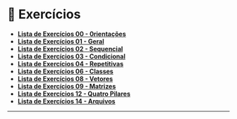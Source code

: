 # 🧩 Exercícios

* **[Lista de Exercícios 00 - 0rientações](exercicios/lista_exercicios_orientacoes.md)**
* **[Lista de Exercícios 01 - Geral](exercicios/extras/lista_exercicios_01_final.md)**
* **[Lista de Exercícios 02 - Sequencial](exercicios/lista_exercicios_02_sequencial.md)**
* **[Lista de Exercícios 03 - Condicional](exercicios/lista_exercicios_03_condicional.md)**
* **[Lista de Exercícios 04 - Repetitivas](exercicios/lista_exercicios_04_repetitivas.md)**
* **[Lista de Exercícios 06 - Classes](exercicios/lista_exercicios_06_classes.md)**
* **[Lista de Exercícios 08 - Vetores](exercicios/lista_exercicios_08_vetores.md)**
* **[Lista de Exercícios 09 - Matrizes](exercicios/lista_exercicios_09_matrizes.md)**
* **[Lista de Exercícios 12 - Quatro Pilares](exercicios/lista_exercicios_12_quatro_pilares.md)**
* **[Lista de Exercícios 14 - Arquivos](exercicios/lista_exercicios_14_arquivos.md)**

---
